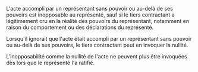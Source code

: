 L'acte accompli par un représentant sans pouvoir ou au-delà de ses pouvoirs est inopposable au représenté, sauf si le tiers contractant a légitimement cru en la réalité des pouvoirs du représentant, notamment en raison du comportement ou des déclarations du représenté. 


  

 Lorsqu'il ignorait que l'acte était accompli par un représentant sans pouvoir ou au-delà de ses pouvoirs, le tiers contractant peut en invoquer la nullité. 


  

 L'inopposabilité comme la nullité de l'acte ne peuvent plus être invoquées dès lors que le représenté l'a ratifié. 

